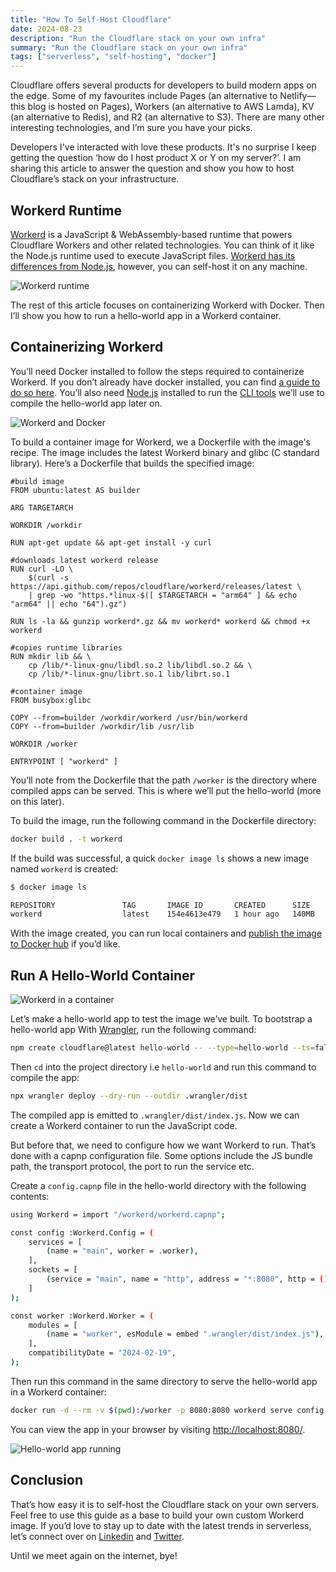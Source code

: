 ```yaml
---
title: "How To Self-Host Cloudflare"
date: 2024-08-23
description: "Run the Cloudflare stack on your own infra"
summary: "Run the Cloudflare stack on your own infra"
tags: ["serverless", "self-hosting", "docker"]
---
```


Cloudflare offers several products for developers to build modern apps on the edge. Some of my favourites include Pages (an alternative to Netlify—this blog is hosted on Pages), Workers (an alternative to AWS Lamda), KV (an alternative to Redis), and R2 (an alternative to S3). There are many other interesting technologies, and I’m sure you have your picks.

Developers I've interacted with love these products. It's no surprise I keep getting the question ‘how do I host product X or Y on my server?’. I am sharing this article to answer the question and show you how to host Cloudflare’s stack on your infrastructure.

## Workerd Runtime

[Workerd](https://github.com/cloudflare/workerd) is a JavaScript & WebAssembly-based runtime that powers Cloudflare Workers and other related technologies. You can think of it like the Node.js runtime used to execute JavaScript files. [Workerd has its differences from Node.js](https://blog.cloudflare.com/workerd-open-source-workers-runtime/), however, you can self-host it on any machine.

![Workerd runtime](./images/workerd.webp)

The rest of this article focuses on containerizing Workerd with Docker. Then I’ll show you how to run a hello-world app in a Workerd container.

## Containerizing Workerd

You’ll need Docker installed to follow the steps required to containerize Workerd. If you don’t already have docker installed, you can find [a guide to do so here](https://docs.docker.com/engine/install/). You’ll also need [Node.js](https://volta.sh/) installed to run the [CLI tools](https://docs-workerd.cloudflare-docs-7ou.pages.dev/workers/wrangler/install-and-update/) we’ll use to compile the hello-world app later on.

![Workerd and Docker](./images/workerd-docker.webp)

To build a container image for Workerd, we a Dockerfile with the image's recipe. The image includes the latest Workerd binary and glibc (C standard library). Here’s a Dockerfile that builds the specified image:

```docker
#build image
FROM ubuntu:latest AS builder

ARG TARGETARCH

WORKDIR /workdir

RUN apt-get update && apt-get install -y curl

#downloads latest workerd release
RUN curl -LO \
    $(curl -s https://api.github.com/repos/cloudflare/workerd/releases/latest \
    | grep -wo "https.*linux-$([ $TARGETARCH = "arm64" ] && echo "arm64" || echo "64").gz")

RUN ls -la && gunzip workerd*.gz && mv workerd* workerd && chmod +x workerd

#copies runtime libraries
RUN mkdir lib && \
    cp /lib/*-linux-gnu/libdl.so.2 lib/libdl.so.2 && \
    cp /lib/*-linux-gnu/librt.so.1 lib/librt.so.1

#container image
FROM busybox:glibc

COPY --from=builder /workdir/workerd /usr/bin/workerd
COPY --from=builder /workdir/lib /usr/lib

WORKDIR /worker

ENTRYPOINT [ "workerd" ]
```

You’ll note from the Dockerfile that the path `/worker` is the directory where compiled apps can be served. This is where we’ll put the hello-world (more on this later).

To build the image, run the following command in the Dockerfile directory:

```bash
docker build . -t workerd
```

If the build was successful, a quick `docker image ls` shows a new image named `workerd` is created:

```bash
$ docker image ls

REPOSITORY               TAG       IMAGE ID       CREATED      SIZE
workerd                  latest    154e4613e479   1 hour ago   140MB
```

With the image created, you can run local containers and [publish the image to Docker hub](https://docs.docker.com/guides/workshop/04_sharing_app/) if you’d like.

## Run A Hello-World Container

![Workerd in a container](./images/workerd-container.webp)

Let’s make a hello-world app to test the image we’ve built. To bootstrap a hello-world app With [Wrangler](https://docs-workerd.cloudflare-docs-7ou.pages.dev/workers/wrangler/install-and-update/), run the following command:

```bash
npm create cloudflare@latest hello-world -- --type=hello-world --ts=false --git=false --deploy=false
```

Then `cd` into the project directory i.e `hello-world` and run this command to compile the app:

```bash
npx wrangler deploy --dry-run --outdir .wrangler/dist
```

The compiled app is emitted to `.wrangler/dist/index.js`. Now we can create a Workerd container to run the JavaScript code.

But before that, we need to configure how we want Workerd to run. That’s done with a capnp configuration file. Some options include the JS bundle path, the transport protocol, the port to run the service etc.

Create a `config.capnp` file in the hello-world directory with the following contents:

```bash
using Workerd = import "/workerd/workerd.capnp";

const config :Workerd.Config = (
    services = [
        (name = "main", worker = .worker),
    ],
    sockets = [
        (service = "main", name = "http", address = "*:8080", http = ()),
    ]
);

const worker :Workerd.Worker = (
    modules = [
        (name = "worker", esModule = embed ".wrangler/dist/index.js"),
    ],
    compatibilityDate = "2024-02-19",
);
```

Then run this command in the same directory to serve the hello-world app in a Workerd container:

```bash
docker run -d --rm -v $(pwd):/worker -p 8080:8080 workerd serve config.capnp
```

You can view the app in your browser by visiting [http://localhost:8080/](http://localhost:8080/).

![Hello-world app running](./images/hello-world.webp)

## Conclusion

That’s how easy it is to self-host the Cloudflare stack on your own servers. Feel free to use this guide as a base to build your own custom Workerd image. If you’d love to stay up to date with the latest trends in serverless, let’s connect over on [Linkedin](https://www.linkedin.com/in/megaconfidence/) and [Twitter](https://x.com/megaconfidence).

Until we meet again on the internet, bye!

